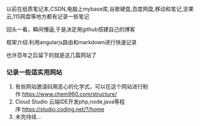 以前在纸质笔记本,CSDN,电脑上mybase库,谷歌硬盘,百度网盘,移动和笔记,坚果云,115网盘等地方都有记录一些笔记  

回头一看，瞬间懵逼,于是决定用github搭建自己的博客  

框架介绍:利用angularjs路由和markdown进行快速记录  

也许百年之后留下的就是这几篇网站了

### 记录一些适实用网站
1.  有些网站邀请码用恶心的化学式，可以在这个网站进行制作&nbsp;https://www.chem960.com/structure/  
2.  Cloud Studio 云端IDE开发php,node,java等程序&nbsp;https://studio.coding.net/?/home  
3.  未完待续...
